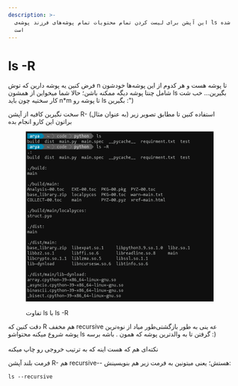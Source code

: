 ```yaml
---
description: >-
  این آپشن برای لیست کردن تمام محتویات تمام پوشه‌های فرزند پوشه‌ی ls گرفته شده
  است
---
```


# ls -R

فرض کنین یه پوشه دارین که توش n تا پوشه هست و هر کدوم از این پوشه‌ها خودشون شامل چنتا پوشه دیگه ممکنه باشن؛ حالا شما میخواین از همشون ls بگیرین... خب شت کار سختیه چون باید n\*m تا پوشه رو ls بگیرین :")

سخت نگیرین کافیه از آپشن R- استفاده کنین تا مطابق تصویر زیر (به عنوان مثال) براتون این کارو انجام بده

<figure><img src="../../.gitbook/assets/image.png" alt=""><figcaption><p>تفاوت ls با ls -R</p></figcaption></figure>

دقت کنین که R هم مخفف recursive عه ینی به طور بازگشتی‌طور میاد از نوه‌ترین پوشه شروع میکنه محتواشو ls گرفتن تا به والدترین پوشه که همون . باشه برسه :)\
\
نکته‌ای هم که هست اینه که به ترتیب خروجی رو چاپ میکنه

فرمت بلند آپشن R- هم recursive-- هستش؛ یعنی میتونین به فرمت زیر هم بنویسینش:

```
ls --recursive
```
